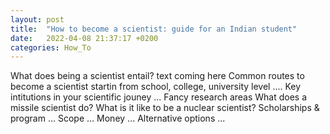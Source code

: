 ```yaml
---
layout: post
title:  "How to become a scientist: guide for an Indian student"
date:   2022-04-08 21:37:17 +0200
categories: How_To
---
```

<h> What does being a scientist entail? </h>
text coming here
<h> Common routes to become a scientist startin from school, college, university level </h>
....
<h> Key intitutions in your scientific jouney </h>
...
<h> Fancy research areas </h>
What does a missile scientist do?
What is it like to be a nuclear scientist?
<h> Scholarships & program </h>
...
<h> Scope </h>
...
<h> Money </h>
...
<h> Alternative options </h>
...
